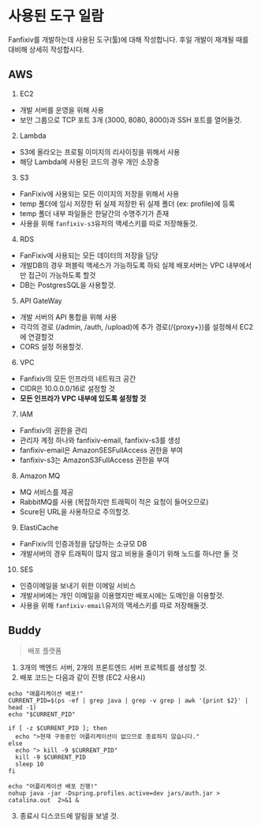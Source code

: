 # 사용된 도구 일람

Fanfixiv를 개발하는데 사용된 도구(툴)에 대해 작성합니다. 후일 개발이 재걔될 때를 대비해 상세히 작성합시다.

## AWS

1. EC2
- 개발 서버를 운영을 위해 사용
- 보안 그룹으로 TCP 포트 3개 (3000, 8080, 8000)과 SSH 포트를 열어둘것.
2. Lambda
- S3에 올라오는 프로필 이미지의 리사이징을 위해서 사용
- 해당 Lambda에 사용된 코드의 경우 개인 소장중
3. S3
- FanFixiv에 사용되는 모든 이미지의 저장을 위해서 사용
- temp 폴더에 임시 저장한 뒤 실제 저장한 뒤 실제 폴더 (ex: profile)에 등록
- temp 폴더 내부 파일들은 한달간의 수명주기가 존재
- 사용을 위해 `fanfixiv-s3`유저의 액세스키를 따로 저장해둘것.
4. RDS
- FanFixiv에 사용되는 모든 데이터의 저장을 담당
- 개발DB의 경우 퍼블릭 액세스가 가능하도록 하되 실제 배포서버는 VPC 내부에서만 접근이 가능하도록 할것
- DB는 PostgresSQL을 사용할것.
5. API GateWay
- 개발 서버의 API 통합을 위해 사용
- 각각의 경로 (/admin, /auth, /upload)에 추가 경로(/{proxy+})를 설정해서 EC2에 연결할것
- CORS 설정 허용할것. 
6. VPC
- Fanfixiv의 모든 인프라의 네트워크 공간
- CIDR은 10.0.0.0/16로 설정할 것
- **모든 인프라가 VPC 내부에 있도록 설정할 것**
7. IAM
- Fanfixiv의 권한을 관리
- 관리자 계정 하나와 fanfixiv-email, fanfixiv-s3를 생성
- fanfixiv-email은 AmazonSESFullAccess 권한을 부여
- fanfixiv-s3는 AmazonS3FullAccess 권한을 부여
8. Amazon MQ
- MQ 서비스를 제공
- RabbitMQ를 사용 (복잡하지만 트래픽이 적은 요청이 들어오므로)
- Scure된 URL을 사용하므로 주의할것.
9. ElastiCache
- FanFixiv의 인증과정을 담당하는 소규모 DB
- 개발서버의 경우 트래픽이 많지 않고 비용을 줄이기 위해 노드를 하나만 둘 것
10. SES
- 인증이메일을 보내기 위한 이메일 서비스
- 개발서버에는 개인 이메일을 이용했지만 배포시에는 도메인을 이용할것.
- 사용을 위해 `fanfixiv-email`유저의 액세스키를 따로 저장해둘것.

## Buddy

> 배포 플랫폼

1. 3개의 백엔드 서버, 2개의 프론트엔드 서버 프로젝트를 생성할 것.
2. 배포 코드는 다음과 같이 진행 (EC2 사용시)
```
echo "애플리케이션 배포!"
CURRENT_PID=$(ps -ef | grep java | grep -v grep | awk '{print $2}' | head -1)
echo "$CURRENT_PID"

if [ -z $CURRENT_PID ]; then
  echo ">현재 구동중인 어플리케이션이 없으므로 종료하지 않습니다."
else
  echo "> kill -9 $CURRENT_PID"
  kill -9 $CURRENT_PID
  sleep 10
fi

echo "어플리케이션 배포 진행!"
nohup java -jar -Dspring.profiles.active=dev jars/auth.jar > catalina.out  2>&1 &
```
3. 종료시 디스코드에 알림을 보낼 것.